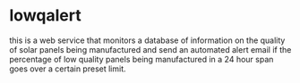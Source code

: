 # lowqalert
this is a web service that monitors a database of information on the quality of solar panels being manufactured and send an automated alert email if the percentage of low quality panels being manufactured in a 24 hour span goes over a certain preset limit.
